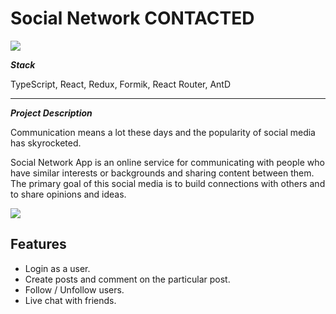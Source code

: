 # Social Network CONTACTED 
![](https://i.imgur.com/l3k3n9N.png)

***Stack***

TypeScript, React, Redux, Formik, React Router, AntD
****

***Project Description***

Communication means a lot these days and the popularity of social media has skyrocketed.

Social Network App is an online service for communicating with people who have similar interests 
or backgrounds and sharing content between them. 
The primary goal of this social media is to build connections with others and to share opinions and ideas.

![](https://i.imgur.com/ATpqGgz.png)

## Features
- Login as a user.
- Create posts and comment on the particular post.
- Follow / Unfollow users.
- Live chat with friends.

